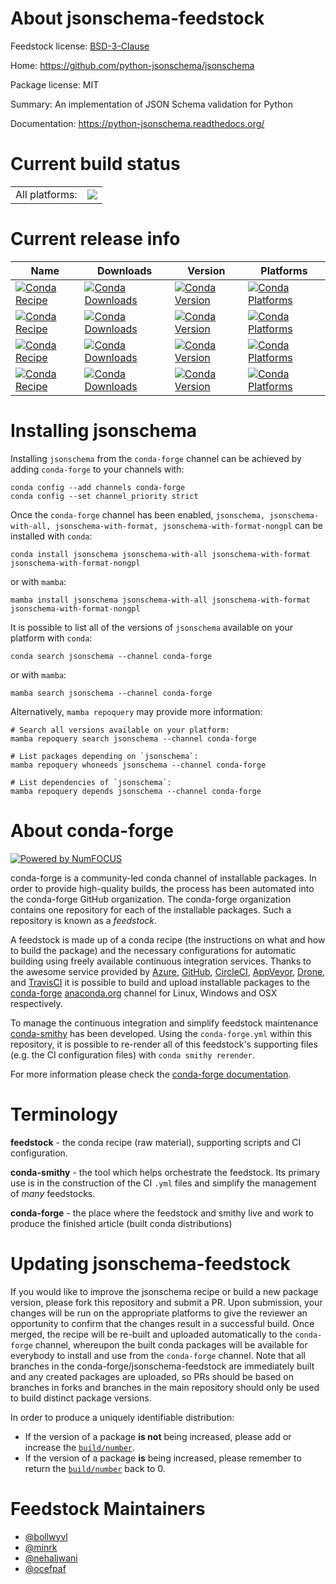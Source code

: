 About jsonschema-feedstock
==========================

Feedstock license: [BSD-3-Clause](https://github.com/conda-forge/jsonschema-feedstock/blob/main/LICENSE.txt)

Home: https://github.com/python-jsonschema/jsonschema

Package license: MIT

Summary: An implementation of JSON Schema validation for Python

Documentation: https://python-jsonschema.readthedocs.org/

Current build status
====================


<table><tr><td>All platforms:</td>
    <td>
      <a href="https://dev.azure.com/conda-forge/feedstock-builds/_build/latest?definitionId=487&branchName=main">
        <img src="https://dev.azure.com/conda-forge/feedstock-builds/_apis/build/status/jsonschema-feedstock?branchName=main">
      </a>
    </td>
  </tr>
</table>

Current release info
====================

| Name | Downloads | Version | Platforms |
| --- | --- | --- | --- |
| [![Conda Recipe](https://img.shields.io/badge/recipe-jsonschema-green.svg)](https://anaconda.org/conda-forge/jsonschema) | [![Conda Downloads](https://img.shields.io/conda/dn/conda-forge/jsonschema.svg)](https://anaconda.org/conda-forge/jsonschema) | [![Conda Version](https://img.shields.io/conda/vn/conda-forge/jsonschema.svg)](https://anaconda.org/conda-forge/jsonschema) | [![Conda Platforms](https://img.shields.io/conda/pn/conda-forge/jsonschema.svg)](https://anaconda.org/conda-forge/jsonschema) |
| [![Conda Recipe](https://img.shields.io/badge/recipe-jsonschema--with--all-green.svg)](https://anaconda.org/conda-forge/jsonschema-with-all) | [![Conda Downloads](https://img.shields.io/conda/dn/conda-forge/jsonschema-with-all.svg)](https://anaconda.org/conda-forge/jsonschema-with-all) | [![Conda Version](https://img.shields.io/conda/vn/conda-forge/jsonschema-with-all.svg)](https://anaconda.org/conda-forge/jsonschema-with-all) | [![Conda Platforms](https://img.shields.io/conda/pn/conda-forge/jsonschema-with-all.svg)](https://anaconda.org/conda-forge/jsonschema-with-all) |
| [![Conda Recipe](https://img.shields.io/badge/recipe-jsonschema--with--format-green.svg)](https://anaconda.org/conda-forge/jsonschema-with-format) | [![Conda Downloads](https://img.shields.io/conda/dn/conda-forge/jsonschema-with-format.svg)](https://anaconda.org/conda-forge/jsonschema-with-format) | [![Conda Version](https://img.shields.io/conda/vn/conda-forge/jsonschema-with-format.svg)](https://anaconda.org/conda-forge/jsonschema-with-format) | [![Conda Platforms](https://img.shields.io/conda/pn/conda-forge/jsonschema-with-format.svg)](https://anaconda.org/conda-forge/jsonschema-with-format) |
| [![Conda Recipe](https://img.shields.io/badge/recipe-jsonschema--with--format--nongpl-green.svg)](https://anaconda.org/conda-forge/jsonschema-with-format-nongpl) | [![Conda Downloads](https://img.shields.io/conda/dn/conda-forge/jsonschema-with-format-nongpl.svg)](https://anaconda.org/conda-forge/jsonschema-with-format-nongpl) | [![Conda Version](https://img.shields.io/conda/vn/conda-forge/jsonschema-with-format-nongpl.svg)](https://anaconda.org/conda-forge/jsonschema-with-format-nongpl) | [![Conda Platforms](https://img.shields.io/conda/pn/conda-forge/jsonschema-with-format-nongpl.svg)](https://anaconda.org/conda-forge/jsonschema-with-format-nongpl) |

Installing jsonschema
=====================

Installing `jsonschema` from the `conda-forge` channel can be achieved by adding `conda-forge` to your channels with:

```
conda config --add channels conda-forge
conda config --set channel_priority strict
```

Once the `conda-forge` channel has been enabled, `jsonschema, jsonschema-with-all, jsonschema-with-format, jsonschema-with-format-nongpl` can be installed with `conda`:

```
conda install jsonschema jsonschema-with-all jsonschema-with-format jsonschema-with-format-nongpl
```

or with `mamba`:

```
mamba install jsonschema jsonschema-with-all jsonschema-with-format jsonschema-with-format-nongpl
```

It is possible to list all of the versions of `jsonschema` available on your platform with `conda`:

```
conda search jsonschema --channel conda-forge
```

or with `mamba`:

```
mamba search jsonschema --channel conda-forge
```

Alternatively, `mamba repoquery` may provide more information:

```
# Search all versions available on your platform:
mamba repoquery search jsonschema --channel conda-forge

# List packages depending on `jsonschema`:
mamba repoquery whoneeds jsonschema --channel conda-forge

# List dependencies of `jsonschema`:
mamba repoquery depends jsonschema --channel conda-forge
```


About conda-forge
=================

[![Powered by
NumFOCUS](https://img.shields.io/badge/powered%20by-NumFOCUS-orange.svg?style=flat&colorA=E1523D&colorB=007D8A)](https://numfocus.org)

conda-forge is a community-led conda channel of installable packages.
In order to provide high-quality builds, the process has been automated into the
conda-forge GitHub organization. The conda-forge organization contains one repository
for each of the installable packages. Such a repository is known as a *feedstock*.

A feedstock is made up of a conda recipe (the instructions on what and how to build
the package) and the necessary configurations for automatic building using freely
available continuous integration services. Thanks to the awesome service provided by
[Azure](https://azure.microsoft.com/en-us/services/devops/), [GitHub](https://github.com/),
[CircleCI](https://circleci.com/), [AppVeyor](https://www.appveyor.com/),
[Drone](https://cloud.drone.io/welcome), and [TravisCI](https://travis-ci.com/)
it is possible to build and upload installable packages to the
[conda-forge](https://anaconda.org/conda-forge) [anaconda.org](https://anaconda.org/)
channel for Linux, Windows and OSX respectively.

To manage the continuous integration and simplify feedstock maintenance
[conda-smithy](https://github.com/conda-forge/conda-smithy) has been developed.
Using the ``conda-forge.yml`` within this repository, it is possible to re-render all of
this feedstock's supporting files (e.g. the CI configuration files) with ``conda smithy rerender``.

For more information please check the [conda-forge documentation](https://conda-forge.org/docs/).

Terminology
===========

**feedstock** - the conda recipe (raw material), supporting scripts and CI configuration.

**conda-smithy** - the tool which helps orchestrate the feedstock.
                   Its primary use is in the construction of the CI ``.yml`` files
                   and simplify the management of *many* feedstocks.

**conda-forge** - the place where the feedstock and smithy live and work to
                  produce the finished article (built conda distributions)


Updating jsonschema-feedstock
=============================

If you would like to improve the jsonschema recipe or build a new
package version, please fork this repository and submit a PR. Upon submission,
your changes will be run on the appropriate platforms to give the reviewer an
opportunity to confirm that the changes result in a successful build. Once
merged, the recipe will be re-built and uploaded automatically to the
`conda-forge` channel, whereupon the built conda packages will be available for
everybody to install and use from the `conda-forge` channel.
Note that all branches in the conda-forge/jsonschema-feedstock are
immediately built and any created packages are uploaded, so PRs should be based
on branches in forks and branches in the main repository should only be used to
build distinct package versions.

In order to produce a uniquely identifiable distribution:
 * If the version of a package **is not** being increased, please add or increase
   the [``build/number``](https://docs.conda.io/projects/conda-build/en/latest/resources/define-metadata.html#build-number-and-string).
 * If the version of a package **is** being increased, please remember to return
   the [``build/number``](https://docs.conda.io/projects/conda-build/en/latest/resources/define-metadata.html#build-number-and-string)
   back to 0.

Feedstock Maintainers
=====================

* [@bollwyvl](https://github.com/bollwyvl/)
* [@minrk](https://github.com/minrk/)
* [@nehaljwani](https://github.com/nehaljwani/)
* [@ocefpaf](https://github.com/ocefpaf/)

